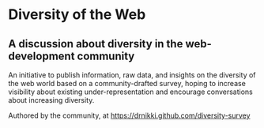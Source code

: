 # Diversity of the Web
## A discussion about diversity in the web-development community

An initiative to publish information, raw data, and insights on the diversity
of the web world based on a community-drafted survey, hoping to increase
visibility about existing under-representation and encourage conversations about
increasing diversity.

Authored by the community, at https://drnikki.github.com/diversity-survey
